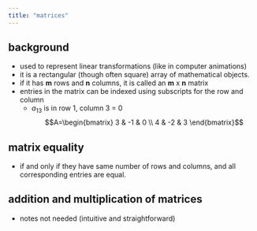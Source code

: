 ```yaml
---
title: "matrices"
---
```


## background
- used to represent linear transformations (like in computer animations)
- it is a rectangular (though often square) array of mathematical objects.
- if it has **m** rows and **n** columns, it is called an **m** x **n** matrix
- entries in the matrix can be indexed using subscripts for the row and column
	- $a_{13}$ is in  row 1, column 3 = 0
$$A=\begin{bmatrix}
3 & -1 & 0 \\ 4 & -2 & 3
\end{bmatrix}$$
## matrix equality
- if and only if they have same number of rows and columns, and all corresponding entries are equal.
## addition and multiplication of matrices
- notes not needed (intuitive and straightforward)